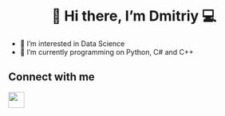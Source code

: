 <h1 align='center'>👋 Hi there, I’m Dmitriy 💻</h1>

- 👀 I’m interested in Data Science
- 🌱 I’m currently programming on Python, C# and C++

<h2>Connect with me</h2>
<a href="https://t.me/SDDmitri" target="_blank"><img src="https://cdn.simpleicons.org/telegram" height="32" width="32"></a>
